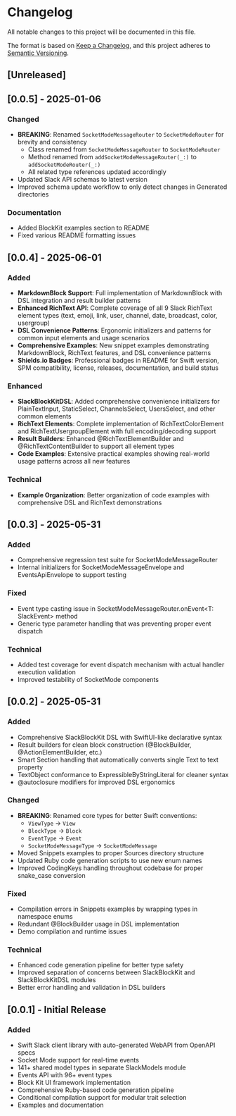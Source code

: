 # Changelog

All notable changes to this project will be documented in this file.

The format is based on [Keep a Changelog](https://keepachangelog.com/en/1.0.0/),
and this project adheres to [Semantic Versioning](https://semver.org/spec/v2.0.0.html).

## [Unreleased]

## [0.0.5] - 2025-01-06

### Changed
- **BREAKING**: Renamed `SocketModeMessageRouter` to `SocketModeRouter` for brevity and consistency
  - Class renamed from `SocketModeMessageRouter` to `SocketModeRouter`
  - Method renamed from `addSocketModeMessageRouter(_:)` to `addSocketModeRouter(_:)`
  - All related type references updated accordingly
- Updated Slack API schemas to latest version
- Improved schema update workflow to only detect changes in Generated directories

### Documentation
- Added BlockKit examples section to README
- Fixed various README formatting issues

## [0.0.4] - 2025-06-01

### Added
- **MarkdownBlock Support**: Full implementation of MarkdownBlock with DSL integration and result builder patterns
- **Enhanced RichText API**: Complete coverage of all 9 Slack RichText element types (text, emoji, link, user, channel, date, broadcast, color, usergroup)
- **DSL Convenience Patterns**: Ergonomic initializers and patterns for common input elements and usage scenarios
- **Comprehensive Examples**: New snippet examples demonstrating MarkdownBlock, RichText features, and DSL convenience patterns
- **Shields.io Badges**: Professional badges in README for Swift version, SPM compatibility, license, releases, documentation, and build status

### Enhanced
- **SlackBlockKitDSL**: Added comprehensive convenience initializers for PlainTextInput, StaticSelect, ChannelsSelect, UsersSelect, and other common elements
- **RichText Elements**: Complete implementation of RichTextColorElement and RichTextUsergroupElement with full encoding/decoding support
- **Result Builders**: Enhanced @RichTextElementBuilder and @RichTextContentBuilder to support all element types
- **Code Examples**: Extensive practical examples showing real-world usage patterns across all new features

### Technical
- **Example Organization**: Better organization of code examples with comprehensive DSL and RichText demonstrations

## [0.0.3] - 2025-05-31

### Added
- Comprehensive regression test suite for SocketModeMessageRouter
- Internal initializers for SocketModeMessageEnvelope and EventsApiEnvelope to support testing

### Fixed
- Event type casting issue in SocketModeMessageRouter.onEvent<T: SlackEvent> method
- Generic type parameter handling that was preventing proper event dispatch

### Technical
- Added test coverage for event dispatch mechanism with actual handler execution validation
- Improved testability of SocketMode components

## [0.0.2] - 2025-05-31

### Added
- Comprehensive SlackBlockKit DSL with SwiftUI-like declarative syntax
- Result builders for clean block construction (@BlockBuilder, @ActionElementBuilder, etc.)
- Smart Section handling that automatically converts single Text to text property
- TextObject conformance to ExpressibleByStringLiteral for cleaner syntax
- @autoclosure modifiers for improved DSL ergonomics

### Changed
- **BREAKING**: Renamed core types for better Swift conventions:
  - `ViewType` → `View`
  - `BlockType` → `Block` 
  - `EventType` → `Event`
  - `SocketModeMessageType` → `SocketModeMessage`
- Moved Snippets examples to proper Sources directory structure
- Updated Ruby code generation scripts to use new enum names
- Improved CodingKeys handling throughout codebase for proper snake_case conversion

### Fixed
- Compilation errors in Snippets examples by wrapping types in namespace enums
- Redundant @BlockBuilder usage in DSL implementation
- Demo compilation and runtime issues

### Technical
- Enhanced code generation pipeline for better type safety
- Improved separation of concerns between SlackBlockKit and SlackBlockKitDSL modules
- Better error handling and validation in DSL builders

## [0.0.1] - Initial Release

### Added
- Swift Slack client library with auto-generated WebAPI from OpenAPI specs
- Socket Mode support for real-time events
- 141+ shared model types in separate SlackModels module
- Events API with 96+ event types
- Block Kit UI framework implementation
- Comprehensive Ruby-based code generation pipeline
- Conditional compilation support for modular trait selection
- Examples and documentation
